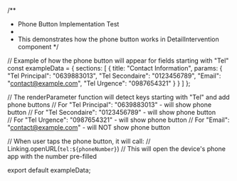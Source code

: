 /**
 * Phone Button Implementation Test
 * 
 * This demonstrates how the phone button works in DetailIntervention component
 */

// Example of how the phone button will appear for fields starting with "Tel"
const exampleData = {
    sections: [
        {
            title: "Contact Information",
            params: {
                "Tel Principal": "0639883013",
                "Tel Secondaire": "0123456789", 
                "Email": "contact@example.com",
                "Tel Urgence": "0987654321"
            }
        }
    ]
};

// The renderParameter function will detect keys starting with "Tel" and add phone buttons
// For "Tel Principal": "0639883013" - will show phone button
// For "Tel Secondaire": "0123456789" - will show phone button  
// For "Tel Urgence": "0987654321" - will show phone button
// For "Email": "contact@example.com" - will NOT show phone button

// When user taps the phone button, it will call:
// Linking.openURL(`tel:${phoneNumber}`)
// This will open the device's phone app with the number pre-filled

export default exampleData;


